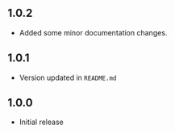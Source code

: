 ## 1.0.2

* Added some minor documentation changes.

## 1.0.1

* Version updated in `README.md`
## 1.0.0

* Initial release
